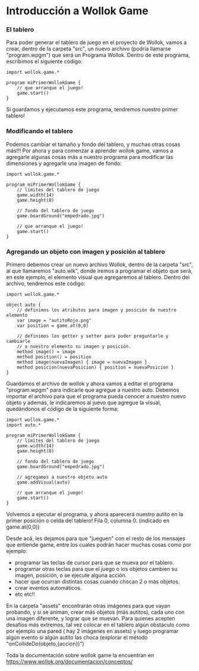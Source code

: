 # Introducción a Wollok Game

### El tablero
Para poder generar el tablero de juego en el proyecto de Wollok, vamos a crear, 
dentro de la carpeta "src", un nuevo archivo (podría llamarse "program.wpgm") 
que será un Programa Wollok.
Dentro de este programa, escribimos el siguiente código:

```
import wollok.game.*

program miPrimerWollokGame {
	// que arranque el juego!
	game.start()
}
```

Si guardamos y ejecutamos este programa, tendremos nuestro primer tablero!

### Modificando el tablero

Podemos cambiar el tamaño y fondo del tablero, y muchas otras cosas más!!! 
Por ahora y para comenzar a aprender wollok game, vamos a agregarle algunas cosas más 
a nuestro programa para modificar las dimensiones y agregarle una imagen de fondo:

```
import wollok.game.*

program miPrimerWollokGame {
	// límites del tablero de juego
	game.width(14)
	game.height(8)

	// fondo del tablero de juego
	game.boardGround("empedrado.jpg")

	// que arranque el juego!
	game.start()
}
```

### Agregando un objeto con imagen y posición al tablero

Primero debemos crear un nuevo archivo Wollok, dentro de la carpeta "src", al que llamaremos 
"auto.wlk", donde iremos a programar el objeto que será, en este ejemplo, el elemento visual 
que agregaremos al tablero. 
Dentro del archivo, tendremos este código:

```
import wollok.game.*

object auto {
	// definimos los atributos para imagen y posición de nuestro elemento
	var image = "autitoRojo.png"
	var position = game.at(0,0)

	// definimos los getter y setter para poder preguntarle y cambiarle 
	// a nuestro elemento su imagen y posición. 
	method image() = image
	method position() = position
	method image(nuevaImagen) { image = nuevaImagen }
	method posicion(nuevaPosicion) { position = nuevaPosicion }
}

```
Guardamos el archivo de wollok y ahora vamos a editar el programa "program.wpgm" 
para indicarle
que agregue a nuestro auto. Debemos importar el archivo para que el programa pueda conocer
a nuestro nuevo objeto y además, le indicaremos al juevo que agregue la visual, 
quedándonos el código de la siguiente forma:

```
import wollok.game.*
import auto.*

program miPrimerWollokGame {
	// límites del tablero de juego
	game.width(14)
	game.height(8)

	// fondo del tablero de juego
	game.boardGround("empedrado.jpg")

	// agregamos a nuestro objeto auto
	game.addVisual(auto)

	// que arranque el juego!
	game.start()
}
```

Volvemos a ejecutar el programa, y ahora aparecerá nuestro autito en la
 primer posición o celda del tablero! Fila 0, columna 0. (indicado en game.at(0,0))

Desde acá, les dejamos para que "jueguen" con el resto de los mensajes que entiende 
game, entre los cuales podrán hacer muchas cosas como por ejemplo:

- programar las teclas de cursor para que se mueva por el tablero.
- programar otras teclas para que el juego o los objetos cambien su imagen, posición, 
o se ejecute alguna acción.
- hacer que ocurran distintas cosas cuando chocan 2 o más objetos.
- crear eventos automáticos.
- etc etc!!

En la carpeta "assets" encontrarán otras imágenes para que vayan probando, 
y si se animan, crear más objetos (más autitos), cada uno con una imagen diferente, 
y lograr que se muevan. Para quienes acepten desafíos más extremos, 
tal vez colocar en el tablero algún obstáculo como por ejemplo una pared (
hay 2 imágenes en assets) y luego programar algún evento si algún autito las choca 
(explorar el método "onCollideDo(objeto,{accion})")

Toda la documentación sobre wollok game la encuentran en 
<https://www.wollok.org/documentacion/conceptos/>

